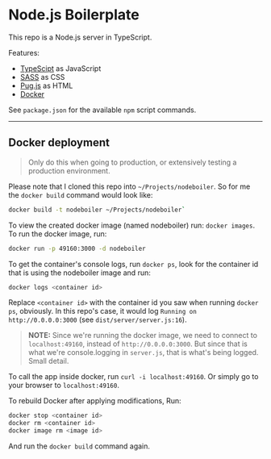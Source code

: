 # Node.js Boilerplate

This repo is a Node.js server in TypeScript.

Features:
- [TypeScipt](https://www.typescriptlang.org/) as JavaScript
- [SASS](https://sass-lang.com/) as CSS
- [Pug.js](https://pugjs.org/api/getting-started.html) as HTML
- [Docker](https://www.docker.com/)

See `package.json` for the available `npm` script commands.

---

## Docker deployment

> Only do this when going to production, or extensively testing a production environment.

Please note that I cloned this repo into `~/Projects/nodeboiler`. So for me the `docker build` command would look like:

```sh
docker build -t nodeboiler ~/Projects/nodeboiler`
```

To view the created docker image (named nodeboiler) run: `docker images`. To run the docker image, run:

```sh
docker run -p 49160:3000 -d nodeboiler
```

To get the container's console logs, run `docker ps`, look for the container id that is using the nodeboiler image and run:

```sh
docker logs <container id>
```

Replace `<container id>` with the container id you saw when running `docker ps`, obviously. In this repo's case, it would log `Running on http://0.0.0.0:3000` (see `dist/server/server.js:16`).

 > **NOTE:** Since we're running the docker image, we need to connect to `localhost:49160`, instead of `http://0.0.0.0:3000`. But since that is what we're console.logging in `server.js`, that is what's being logged. Small detail.

To call the app inside docker, run `curl -i localhost:49160`. Or simply go to your browser to `localhost:49160`.

To rebuild Docker after applying modifications, Run:

```sh
docker stop <container id>
docker rm <container id>
docker image rm <image id>
```

And run the `docker build` command again.